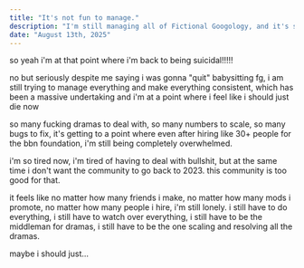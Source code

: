 ```yaml
---
title: "It's not fun to manage."
description: "I'm still managing all of Fictional Googology, and it's still a mess."
date: "August 13th, 2025"
---
```


so yeah i'm at that point where i'm back to being suicidal!!!!!

no but seriously despite me saying i was gonna "quit" babysitting fg, i am still trying to manage everything and make everything consistent, which has been a massive undertaking and i'm at a point where i feel like i should just die now

so many fucking dramas to deal with, so many numbers to scale, so many bugs to fix, it's getting to a point where even after hiring like 30+ people for the bbn foundation, i'm still being completely overwhelmed.

i'm so tired now, i'm tired of having to deal with bullshit, but at the same time i don't want the community to go back to 2023. this community is too good for that.

it feels like no matter how many friends i make, no matter how many mods i promote, no matter how many people i hire, i'm still lonely. i still have to do everything, i still have to watch over everything, i still have to be the middleman for dramas, i still have to be the one scaling and resolving all the dramas.

maybe i should just...